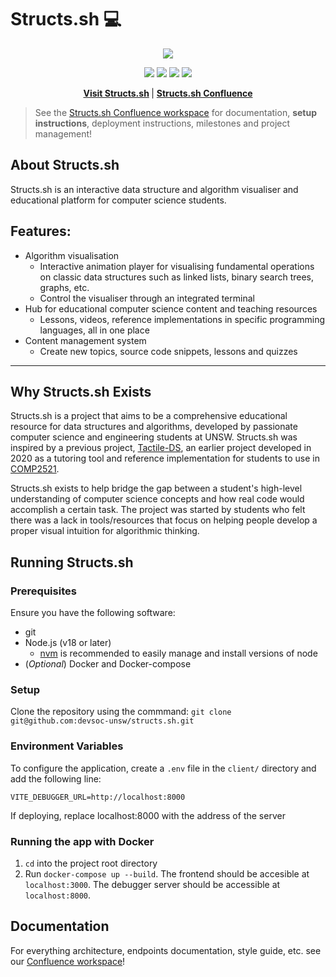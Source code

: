 # Structs.sh 💻

<p align="center">
    <a href=""><img src="./images/StructsBanner.png"  /></a>
</p>
<p align="center">
    <img src="https://img.shields.io/badge/-CSESoc-blue" />
    <img src="https://img.shields.io/github/issues/csesoc/structs.sh" />
    <img src="https://img.shields.io/github/license/csesoc/structs.sh" />
    <img src="https://img.shields.io/github/last-commit/csesoc/structs.sh" />
</p>
<p align="center">
    <strong>
        <a href="https://structs.sh">Visit Structs.sh</a>
    </strong> |
    <strong>
        <a href="https://compclub.atlassian.net/wiki/spaces/S/overview?homepageId=2142995642">
            Structs.sh Confluence
        </a>
    </strong>
</p>

> See the [Structs.sh Confluence workspace](https://compclub.atlassian.net/wiki/spaces/S/overview?homepageId=2142995642) for documentation, **setup instructions**, deployment instructions, milestones and project management!

## About Structs.sh

Structs.sh is an interactive data structure and algorithm visualiser and educational platform for computer science students.

## Features:

- Algorithm visualisation
  - Interactive animation player for visualising fundamental operations on classic data structures such as linked lists, binary search trees, graphs, etc.
  - Control the visualiser through an integrated terminal
- Hub for educational computer science content and teaching resources
  - Lessons, videos, reference implementations in specific programming languages, all in one place
- Content management system
  - Create new topics, source code snippets, lessons and quizzes

---

## Why Structs.sh Exists

Structs.sh is a project that aims to be a comprehensive educational resource for data structures and algorithms, developed by passionate computer science and engineering students at UNSW. Structs.sh was inspired by a previous project, <a href="https://github.com/Tymotex/Tactile-DS">Tactile-DS</a>, an earlier project developed in 2020 as a tutoring tool and reference implementation for students to use in <a href="https://www.handbook.unsw.edu.au/undergraduate/courses/2022/COMP2521/?year=2022">COMP2521</a>.

Structs.sh exists to help bridge the gap between a student's high-level understanding of computer science concepts and how real code would accomplish a certain task. The project was started by students who felt there was a lack in tools/resources that focus on helping people develop a proper visual intuition for algorithmic thinking.

## Running Structs.sh

### Prerequisites

Ensure you have the following software:

- git
- Node.js (v18 or later)
  - [nvm](https://github.com/nvm-sh/nvm) is recommended to easily manage and install versions of node
- (_Optional_) Docker and Docker-compose

### Setup

Clone the repository using the commmand: `git clone git@github.com:devsoc-unsw/structs.sh.git`

### Environment Variables

To configure the application, create a `.env` file in the `client/` directory and add the following line:

```plaintext
VITE_DEBUGGER_URL=http://localhost:8000
```
If deploying, replace localhost:8000 with the address of the server

### Running the app with Docker

1. `cd` into the project root directory
2. Run `docker-compose up --build`. The frontend should be accesible at `localhost:3000`. The debugger server should be accessible at `localhost:8000`.

## Documentation

For everything architecture, endpoints documentation, style guide, etc. see
our <a href="https://compclub.atlassian.net/wiki/spaces/S/overview?homepageId=2142995642">Confluence workspace</a>!
